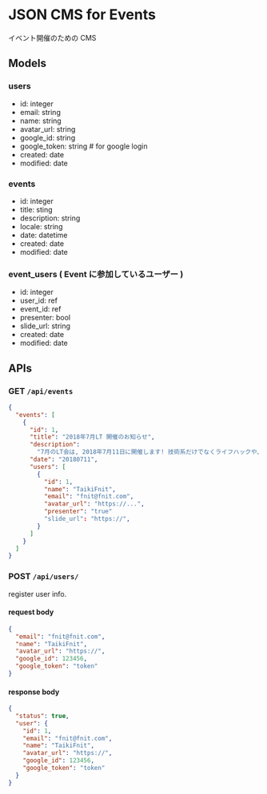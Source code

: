 # JSON CMS for Events

イベント開催のための CMS

## Models

### users

* id: integer
* email: string
* name: string
* avatar_url: string
* google_id: string
* google_token: string # for google login
* created: date
* modified: date

### events

* id: integer
* title: sting
* description: string
* locale: string
* date: datetime
* created: date
* modified: date

### event_users ( Event に参加しているユーザー )

* id: integer
* user_id: ref
* event_id: ref
* presenter: bool
* slide_url: string
* created: date
* modified: date

## APIs

### GET `/api/events`

```json
{
  "events": [
    {
      "id": 1,
      "title": "2018年7月LT 開催のお知らせ",
      "description":
        "7月のLT会は, 2018年7月11日に開催します! 技術系だけでなくライフハックや、料理など趣味に関することでもぜひ発表してください 出入り自由なので少しだけという方も大歓迎です お待ちしております",
      "date": "20180711",
      "users": [
        {
          "id": 1,
          "name": "TaikiFnit",
          "email": "fnit@fnit.com",
          "avatar_url": "https://...",
          "presenter": "true"
          "slide_url": "https://",
        }
      ]
    }
  ]
}
```

### POST `/api/users/`
register user info.

#### request body

```json
{
  "email": "fnit@fnit.com",
  "name": "TaikiFnit",
  "avatar_url": "https://",
  "google_id": 123456,
  "google_token": "token"
}
```

#### response body
```json
{
  "status": true,
  "user": {
    "id": 1,
    "email": "fnit@fnit.com",
    "name": "TaikiFnit",
    "avatar_url": "https://",
    "google_id": 123456,
    "google_token": "token"
  }
}
```

